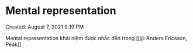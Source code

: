 # Mental representation

Created: August 7, 2021 9:19 PM

Mental representation khái niệm được nhắc đến trong [[@ Anders Ericsson, Peak]]